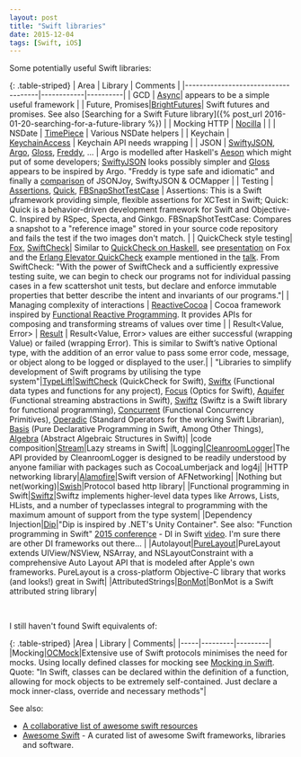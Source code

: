 ```yaml
---
layout: post
title: "Swift libraries"
date: 2015-12-04
tags: [Swift, iOS]
---
```

Some potentially useful Swift libraries:

{: .table-striped}
| Area                                | Library      | Comments  |
|-------------------------------------|------------|----------|
| GCD                                 | [Async](https://github.com/duemunk/Async)| appears to be a simple useful framework |
| Future, Promises|[BrightFutures](https://github.com/Thomvis/BrightFutures)| Swift futures and promises. See also [Searching for a Swift Future library]({% post_url 2016-01-20-searching-for-a-future-library %}) |
| Mocking HTTP                        | [Nocilla](http://mr-v.github.io/http-testing-in-swift-with-nocilla/) |                 |
| NSDate                              | [TimePiece](https://github.com/naoty/Timepiece) | Various NSDate helpers  |
| Keychain                            | [KeychainAccess](https://github.com/kishikawakatsumi/KeychainAccess) | Keychain API needs wrapping  |
| JSON                                | [SwiftyJSON](https://github.com/SwiftyJSON/SwiftyJSON), [Argo](https://github.com/thoughtbot/Argo), [Gloss](https://github.com/hkellaway/Gloss), [Freddy](https://github.com/bignerdranch/Freddy), ... | Argo is modelled after Haskell's [Aeson](https://www.schoolofhaskell.com/school/starting-with-haskell/libraries-and-frameworks/text-manipulation/json) which might put of some developers; [SwiftyJSON](https://github.com/SwiftyJSON/SwiftyJSON) looks possibly simpler and [Gloss](http://harlankellaway.com/Gloss/) appears to be inspired by Argo. "Freddy is type safe and idiomatic" and finally a [comparison](http://leaks.wanari.com/2016/05/12/3-json-libraries-and-a-converter/) of JSONJoy, SwiftyJSON & OCMapper |
| Testing                             | [Assertions](https://github.com/antitypical/Assertions), [Quick](https://github.com/Quick/Quick), [FBSnapShotTestCase](https://github.com/facebook/ios-snapshot-test-case) | Assertions: This is a Swift µframework providing simple, flexible assertions for XCTest in Swift; Quick: Quick is a behavior-driven development framework for Swift and Objective-C. Inspired by RSpec, Specta, and Ginkgo. FBSnapShotTestCase: Compares a snapshot to a "reference image" stored in your source code repository and fails the test if the two images don't match. |
| QuickCheck style testing| [Fox](http://fox-testing.readthedocs.org/en/latest/), [SwiftCheck](https://github.com/typelift/SwiftCheck)| Similar to [QuickCheck on Haskell](https://wiki.haskell.org/Introduction_to_QuickCheck2), see [presentation](http://2014.funswiftconf.com/speakers/brian.html) on Fox and the [Erlang Elevator QuickCheck](http://advanced-erlang.com/videos/test-elevator-software-with-quickcheck/) example mentioned in the [talk](http://2014.funswiftconf.com/speakers/brian.html). From SwiftCheck: "With the power of SwiftCheck and a sufficiently expressive testing suite, we can begin to check our programs not for individual passing cases in a few scattershot unit tests, but declare and enforce immutable properties that better describe the intent and invariants of our programs."|
| Managing complexity of interactions | [ReactiveCocoa](https://github.com/ReactiveCocoa/ReactiveCocoa)  | Cocoa framework inspired by [Functional Reactive Programming](https://en.wikipedia.org/wiki/Functional_reactive_programming). It provides APIs for composing and transforming streams of values over time |
| Result<Value, Error>                |  [Result](https://github.com/antitypical/Result) | Result<Value, Error> values are either successful (wrapping Value) or failed (wrapping Error). This is similar to Swift’s native Optional type, with the addition of an error value to pass some error code, message, or object along to be logged or displayed to the user.|
| "Libraries to simplify development of Swift programs by utilising the type system"|[TypeLift](https://github.com/typelift)|[SwiftCheck](https://github.com/typelift/SwiftCheck) (QuickCheck for Swift), [Swiftx](https://github.com/typelift/Swiftx) (Functional data types and functions for any project), [Focus](https://github.com/typelift/Focus) (Optics for Swift), [Aquifer](https://github.com/typelift/Aquifer) (Functional streaming abstractions in Swift), [Swiftz](https://github.com/typelift/Swiftz) (Swiftz is a Swift library for functional programming), [Concurrent](https://github.com/typelift/Concurrent) (Functional Concurrency Primitives), [Operadic](https://github.com/typelift/Operadics) (Standard Operators for the working Swift Librarian), [Basis](https://github.com/typelift/Basis) (Pure Declarative Programming in Swift, Among Other Things), [Algebra](https://github.com/typelift/Algebra) (Abstract Algebraic Structures in Swift)|
|code composition|[Stream](https://github.com/antitypical/Stream)|Lazy streams in Swift|
|Logging|[CleanroomLogger](https://github.com/emaloney/CleanroomLogger)|The API provided by CleanroomLogger is designed to be readily understood by anyone familiar with packages such as CocoaLumberjack and log4j|
|HTTP networking library|[Alamofire](https://github.com/Alamofire/Alamofire)|Swift version of AFNetworking|
|Nothing but net(working)|[Swish](https://github.com/thoughtbot/Swish)|Protocol based http library|
|Functional programming in Swift|[Swiftz](https://github.com/typelift/swiftz)|Swiftz implements higher-level data types like Arrows, Lists, HLists, and a number of typeclasses integral to programming with the maximum amount of support from the type system|
|Dependency Injection|[Dip](https://github.com/AliSoftware/Dip)|"Dip is inspired by .NET's Unity Container". See also: "Function programming in Swift" [2015 conference](http://2015.funswiftconf.com) - DI in Swift [ video](https://youtu.be/2--pYf1T6Xc). I'm sure there are other DI frameworks out there... |
|Autolayout|[PureLayout](https://github.com/PureLayout/PureLayout)|PureLayout extends UIView/NSView, NSArray, and NSLayoutConstraint with a comprehensive Auto Layout API that is modeled after Apple's own frameworks. PureLayout is a cross-platform Objective-C library that works (and looks!) great in Swift|
|AttributedStrings|[BonMot](https://github.com/Raizlabs/BonMot)|BonMot is a Swift attributed string library|

<br />

I still haven't found Swift equivalents of:

{: .table-striped}
|Area | Library | Comments|
|-----|---------|---------|
|Mocking|[OCMock](http://ocmock.org)|Extensive use of Swift protocols minimises the need for mocks. Using locally defined classes for mocking see [Mocking in Swift](http://nshipster.com/xctestcase/). Quote: "In Swift, classes can be declared within the definition of a function, allowing for mock objects to be extremely self-contained. Just declare a mock inner-class, override and necessary methods"|

See also:

* [A collaborative list of awesome swift resources](https://github.com/matteocrippa/awesome-swift)
* [Awesome Swift](https://github.com/Wolg/awesome-swift) - A curated list of awesome Swift frameworks, libraries and software.
